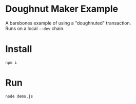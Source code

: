 # Doughnut Maker Example
A barebones example of using a "doughnuted" transaction.  
Runs on a local `--dev` chain.  

# Install
`npm i`

# Run
`node demo.js`

